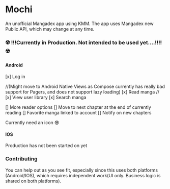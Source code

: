 # Mochi
 An unofficial Mangadex app using KMM. The app uses Mangadex new Public API, which may change at any time.

### ☢️ !!!Currently in Production. Not intended to be used yet....!!!! ☢️






#### Android 
[x] Log in

//(Might move to Android Native Views as Compose currently has really bad support for Pagers, and does not support lazy loading)
[x] Read manga
//
[x] View user library
[x] Search manga


[] More reader options
[] Move to next chapter at the end of currently reading
[] Favorite manga linked to account
[] Notify on new chapters

Currently need an icon 😎

#### IOS
Production has not been started on yet

### Contributing
You can help out as you see fit, especially since this uses both platforms (Android/IOS), which requires independent work(UI only. Business logic is shared on both platforms).
